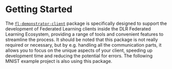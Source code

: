 <!--
SPDX-FileCopyrightText: 2024 Benedikt Franke <benedikt.franke@dlr.de>
SPDX-FileCopyrightText: 2024 Florian Heinrich <florian.heinrich@dlr.de>

SPDX-License-Identifier: CC-BY-4.0
-->

# Getting Started

The [`fl-demonstrator-client`][1] package is specifically designed to support the development of Federated Learning clients inside the DLR Federated
Learning Ecosystem, providing a range of tools and convenient features to streamline the process.
It should be noted that this package is not really required or necessary, but by e.g. handling all the communication
parts, it allows you to focus on the unique aspects of your client, speeding up development time and reducing the
potential for errors.
The following MNIST example project is also using this package.

[1]: https://github.com/DLR-KI/fl-demonstrator-client
